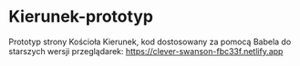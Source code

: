 # Kierunek-prototyp
Prototyp strony Kościoła Kierunek, kod dostosowany za pomocą Babela do starszych wersji przeglądarek:
https://clever-swanson-fbc33f.netlify.app
